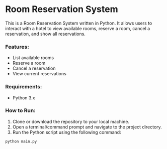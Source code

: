 # Room Reservation System

This is a Room Reservation System written in Python. It allows users to interact with a hotel to view available rooms, reserve a room, cancel a reservation, and show all reservations.

### Features:
- List available rooms
- Reserve a room
- Cancel a reservation
- View current reservations

### Requirements:
- Python 3.x

### How to Run:

1. Clone or download the repository to your local machine.
2. Open a terminal/command prompt and navigate to the project directory.
3. Run the Python script using the following command:

```bash
python main.py
